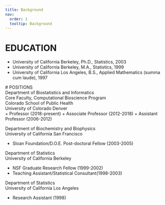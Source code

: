 ```yaml
---
title: Background
nav:
  order: 1
  tooltip: Background
---
```


# EDUCATION 

+ University of California Berkeley, Ph.D., Statistics, 2003
+ University of California Berkeley, M.A., Statistics, 1999
+ University of California Los Angeles, B.S., Applied Mathematics (summa cum laude), 1997

<p align="left">
# POSITIONS

<br>
Department of Biostatistics and Informatics <br>
Core Faculty, Computational Bioscience Program<br>
Colorado School of Public Health<br>
University of Colorado Denver
<br>
+ Professor (2018-present) 
+ Associate Professor (2012-2018)
+ Assistant Professor (2006-2012)


Department of Biochemistry and Biophysics<br>
University of California San Francisco
<br>
+ Sloan Foundation/D.O.E. Post-doctoral Fellow (2003-2005)


Department of Statistics<br>
University of California Berkeley
<br>
+ NSF Graduate Research Fellow (1999-2002)
+ Teaching Assistant/Statistical Consultant(1998-2003)


Department of Statistics<br>
University of California Los Angeles
<br>
+ Research Assistant (1998)

